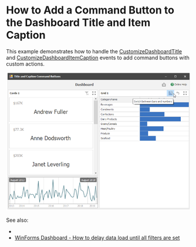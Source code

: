 # How to Add a Command Button to the Dashboard Title and Item Caption

This example demonstrates how to handle the [CustomizeDashboardTitle](https://docs.devexpress.com/Dashboard/DevExpress.DashboardWin.DashboardViewer.CustomizeDashboardTitle)  and [CustomizeDashboardItemCaption](https://docs.devexpress.com/Dashboard/DevExpress.DashboardWin.DashboardViewer.CustomizeDashboardItemCaption) events to add command buttons with custom actions.

![screenshot](/images/screenshot.png)

See also:

* [](https://github.com/DevExpress-Examples/winforms-dashboard-how-to-customize-the-dashboard-title-and-dashboard-item-captions-t630210)
* [WinForms Dashboard - How to delay data load until all filters are set](https://www.devexpress.com/Support/Center/p/T629796)